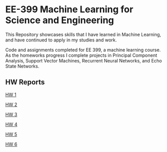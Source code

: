# EE-399 Machine Learning for Science and Engineering

This Repository showcases skills that I have learned in Machine Learning, and have continued to apply in my studies and work.

Code and assignments completed for EE 399, a machine learning course. As the homeworks progress I complete projects in Principal Component Analysis, Support Vector Machines, Recurrent Neural Networks, and Echo State Networks.


## HW Reports

[HW 1](./Homework/HW1/HW1_Report.ipynb)

[HW 2](./Homework/HW2/README.md)

[HW 3](./Homework/HW3/README.md)

[HW 4](./Homework/HW4/README.md)

[HW 5](./Homework/HW5/README.md)

[HW 6](./Homework/HW6/README.md)

